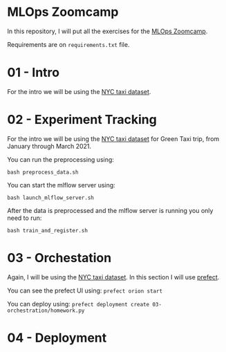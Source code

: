 # MLOps Zoomcamp

In this repository, I will put all the exercises for the [MLOps Zoomcamp](https://github.com/DataTalksClub/mlops-zoomcamp).


Requirements are on `requirements.txt` file.

# 01 - Intro
For the intro we will be using the [NYC taxi dataset](https://www1.nyc.gov/site/tlc/about/tlc-trip-record-data.page).

# 02 - Experiment Tracking
For the intro we will be using the [NYC taxi dataset](https://www1.nyc.gov/site/tlc/about/tlc-trip-record-data.page) for Green Taxi trip, from January through March 2021.

You can run the preprocessing using:

```
bash preprocess_data.sh
```

You can start the mlflow server using:

```
bash launch_mlflow_server.sh
```

After the data is preprocessed and the mlflow server is running you only need to run:

```
bash train_and_register.sh
```


# 03 - Orchestation
Again, I will be using the [NYC taxi dataset](https://www1.nyc.gov/site/tlc/about/tlc-trip-record-data.page). In this section I will use [prefect](https://www.prefect.io/opensource/v2/).

You can see the prefect UI using: `prefect orion start`

You can deploy using: `prefect deployment create 03-orchestration/homework.py`


# 04 - Deployment 
